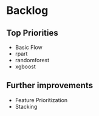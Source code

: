 Backlog
=========

Top Priorities
--------------

- Basic Flow
- rpart
- randomforest
- xgboost

Further improvements
--------------------

- Feature Prioritization
- Stacking
